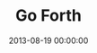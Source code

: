 ---
layout: series
series: "Go Forth"
permalink: "/go-forth/"
title: Go Forth
date: 2013-08-19 00:00:00
endDate: 2013-09-15 00:00:00
description: "Entrepreneurs see frontiers everywhere. They find potential in the mundane, reward in the risk, hope in the broken. Jesus calls us to do the sameto take new ground and reclaim the frontiers all around us. Go forth with us, as we learn what it takes to be spiritual entrepreneurs."
src: "http://s3.amazonaws.com/crossroads-media/images/legacy/content/127x127_GoForth.jpg"
---
